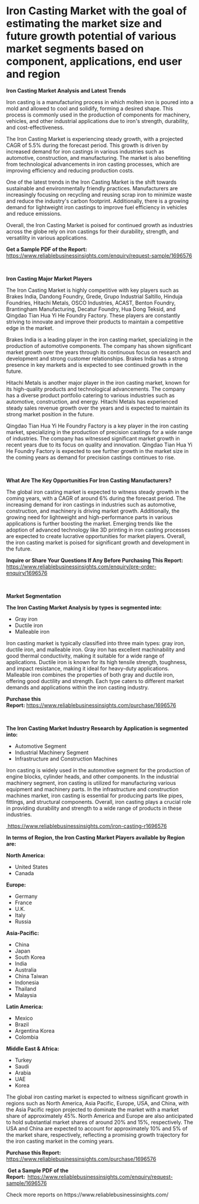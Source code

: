 <p><h1>Iron Casting Market with the goal of estimating the market size and future growth potential of various market segments based on component, applications, end user and region</h1></p><p><strong>Iron Casting Market Analysis and Latest Trends</strong></p>
<p><p>Iron casting is a manufacturing process in which molten iron is poured into a mold and allowed to cool and solidify, forming a desired shape. This process is commonly used in the production of components for machinery, vehicles, and other industrial applications due to iron's strength, durability, and cost-effectiveness.</p><p>The Iron Casting Market is experiencing steady growth, with a projected CAGR of 5.5% during the forecast period. This growth is driven by increased demand for iron castings in various industries such as automotive, construction, and manufacturing. The market is also benefiting from technological advancements in iron casting processes, which are improving efficiency and reducing production costs.</p><p>One of the latest trends in the Iron Casting Market is the shift towards sustainable and environmentally friendly practices. Manufacturers are increasingly focusing on recycling and reusing scrap iron to minimize waste and reduce the industry's carbon footprint. Additionally, there is a growing demand for lightweight iron castings to improve fuel efficiency in vehicles and reduce emissions.</p><p>Overall, the Iron Casting Market is poised for continued growth as industries across the globe rely on iron castings for their durability, strength, and versatility in various applications.</p></p>
<p><strong>Get a Sample PDF of the Report:&nbsp;</strong> <a href="https://www.reliablebusinessinsights.com/enquiry/request-sample/1696576">https://www.reliablebusinessinsights.com/enquiry/request-sample/1696576</a></p>
<p>&nbsp;</p>
<p><strong>Iron Casting Major Market Players</strong></p>
<p><p>The Iron Casting Market is highly competitive with key players such as Brakes India, Dandong Foundry, Grede, Grupo Industrial Saltillo, Hinduja Foundries, Hitachi Metals, OSCO Industries, ACAST, Benton Foundry, Brantingham Manufacturing, Decatur Foundry, Hua Dong Teksid, and Qingdao Tian Hua Yi He Foundry Factory. These players are constantly striving to innovate and improve their products to maintain a competitive edge in the market.</p><p>Brakes India is a leading player in the iron casting market, specializing in the production of automotive components. The company has shown significant market growth over the years through its continuous focus on research and development and strong customer relationships. Brakes India has a strong presence in key markets and is expected to see continued growth in the future.</p><p>Hitachi Metals is another major player in the iron casting market, known for its high-quality products and technological advancements. The company has a diverse product portfolio catering to various industries such as automotive, construction, and energy. Hitachi Metals has experienced steady sales revenue growth over the years and is expected to maintain its strong market position in the future.</p><p>Qingdao Tian Hua Yi He Foundry Factory is a key player in the iron casting market, specializing in the production of precision castings for a wide range of industries. The company has witnessed significant market growth in recent years due to its focus on quality and innovation. Qingdao Tian Hua Yi He Foundry Factory is expected to see further growth in the market size in the coming years as demand for precision castings continues to rise.</p></p>
<p>&nbsp;</p>
<p><strong>What Are The Key Opportunities For Iron Casting Manufacturers?</strong></p>
<p><p>The global iron casting market is expected to witness steady growth in the coming years, with a CAGR of around 6% during the forecast period. The increasing demand for iron castings in industries such as automotive, construction, and machinery is driving market growth. Additionally, the growing need for lightweight and high-performance parts in various applications is further boosting the market. Emerging trends like the adoption of advanced technology like 3D printing in iron casting processes are expected to create lucrative opportunities for market players. Overall, the iron casting market is poised for significant growth and development in the future.</p></p>
<p><strong>Inquire or Share Your Questions If Any Before Purchasing This Report:</strong> <a href="https://www.reliablebusinessinsights.com/enquiry/pre-order-enquiry/1696576">https://www.reliablebusinessinsights.com/enquiry/pre-order-enquiry/1696576</a></p>
<p>&nbsp;</p>
<p><strong>Market Segmentation</strong></p>
<p><strong>The Iron Casting Market Analysis by types is segmented into:</strong></p>
<p><ul><li>Gray iron</li><li>Ductile iron</li><li>Malleable iron</li></ul></p>
<p><p>Iron casting market is typically classified into three main types: gray iron, ductile iron, and malleable iron. Gray iron has excellent machinability and good thermal conductivity, making it suitable for a wide range of applications. Ductile iron is known for its high tensile strength, toughness, and impact resistance, making it ideal for heavy-duty applications. Malleable iron combines the properties of both gray and ductile iron, offering good ductility and strength. Each type caters to different market demands and applications within the iron casting industry.</p></p>
<p><strong>Purchase this Report:&nbsp;</strong><a href="https://www.reliablebusinessinsights.com/purchase/1696576">https://www.reliablebusinessinsights.com/purchase/1696576</a></p>
<p>&nbsp;</p>
<p><strong>The Iron Casting Market Industry Research by Application is segmented into:</strong></p>
<p><ul><li>Automotive Segment</li><li>Industrial Machinery Segment</li><li>Infrastructure and Construction Machines</li></ul></p>
<p><p>Iron casting is widely used in the automotive segment for the production of engine blocks, cylinder heads, and other components. In the industrial machinery segment, iron casting is utilized for manufacturing various equipment and machinery parts. In the infrastructure and construction machines market, iron casting is essential for producing parts like pipes, fittings, and structural components. Overall, iron casting plays a crucial role in providing durability and strength to a wide range of products in these industries.</p></p>
<p><a href="https://www.reliablebusinessinsights.com/iron-casting-r1696576">&nbsp;https://www.reliablebusinessinsights.com/iron-casting-r1696576</a></p>
<p><strong>In terms of Region, the Iron Casting Market Players available by Region are:</strong></p>
<p>
    <p> <strong> North America: </strong>
        <ul>
            <li>United States</li>
            <li>Canada</li>
        </ul>
        </p> 
    <p> <strong> Europe: </strong>
        <ul>
            <li>Germany</li>
            <li>France</li>
            <li>U.K.</li>
            <li>Italy</li>
            <li>Russia</li>
        </ul>
        </p> 
    <p> <strong> Asia-Pacific: </strong>
        <ul>
            <li>China</li>
            <li>Japan</li>
            <li>South Korea</li>
            <li>India</li>
            <li>Australia</li>
            <li>China Taiwan</li>
            <li>Indonesia</li>
            <li>Thailand</li>
            <li>Malaysia</li>
        </ul>
        </p> 
    <p> <strong> Latin America: </strong>
        <ul>
            <li>Mexico</li>
            <li>Brazil</li>
            <li>Argentina Korea</li>
            <li>Colombia</li>
        </ul>
        </p> 
    <p> <strong> Middle East & Africa: </strong>
        <ul>
            <li>Turkey</li>
            <li>Saudi</li>
            <li>Arabia</li>
            <li>UAE</li>
            <li>Korea</li>
        </ul>
    </p>
    </p>
<p><p>The global iron casting market is expected to witness significant growth in regions such as North America, Asia Pacific, Europe, USA, and China, with the Asia Pacific region projected to dominate the market with a market share of approximately 45%. North America and Europe are also anticipated to hold substantial market shares of around 20% and 15%, respectively. The USA and China are expected to account for approximately 10% and 5% of the market share, respectively, reflecting a promising growth trajectory for the iron casting market in the coming years.</p></p>
<p><strong>Purchase this Report: </strong><a href="https://www.reliablebusinessinsights.com/purchase/1696576">https://www.reliablebusinessinsights.com/purchase/1696576</a></p>
<p>&nbsp;<strong>Get a Sample PDF of the Report:&nbsp;&nbsp;</strong><a href="https://www.reliablebusinessinsights.com/enquiry/request-sample/1696576">https://www.reliablebusinessinsights.com/enquiry/request-sample/1696576</a></p>
<p><strong></strong></p>
<p>Check more reports on https://www.reliablebusinessinsights.com/</p>